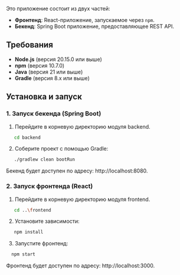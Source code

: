 Это приложение состоит из двух частей:
- **Фронтенд**: React-приложение, запускаемое через `npm`.
- **Бекенд**: Spring Boot приложение, предоставляющее REST API.

## Требования

- **Node.js** (версия 20.15.0 или выше)
- **npm** (версия 10.7.0)
- **Java** (версия 21 или выше)
- **Gradle** (версия 8.x или выше)

## Установка и запуск

### 1. Запуск бекенда (Spring Boot)

1. Перейдите в корневую директорию модуля backend.
```bash
   cd backend
```   
2. Соберите проект с помощью Gradle:
```bash
   ./gradlew clean bootRun
```   
Бекенд будет доступен по адресу: http://localhost:8080.

### 2. Запуск фронтенда (React)
1. Перейдите в корневую директорию модуля frontend.
```bash
   cd ..\frontend
``` 
2. Установите зависимости:
```bash
   npm install
```
3. Запустите фронтенд:
```bash
  npm start
```
Фронтенд будет доступен по адресу: http://localhost:3000.

